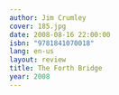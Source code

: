 ```yaml
---
author: Jim Crumley
cover: 185.jpg
date: 2008-08-16 22:00:00
isbn: "9781841070018"
lang: en-us
layout: review
title: The Forth Bridge
year: 2008
---
```

